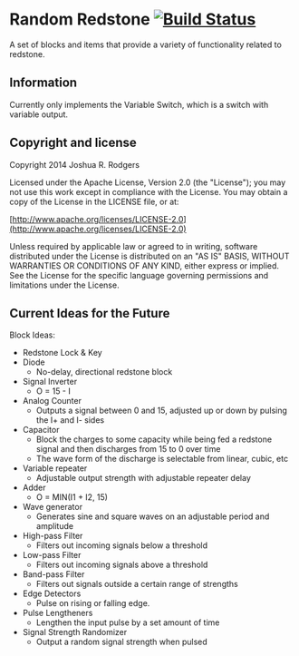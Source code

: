 # Random Redstone [![Build Status](https://drone.io/github.com/Mr-Byte/AnalogRedstone/status.png)](https://drone.io/github.com/Mr-Byte/AnalogRedstone/latest)
A set of blocks and items that provide a variety of functionality related to redstone.

## Information

Currently only implements the Variable Switch, which is a switch with variable output.
## Copyright and license

Copyright 2014 Joshua R. Rodgers

Licensed under the Apache License, Version 2.0 (the "License");
you may not use this work except in compliance with the License.
You may obtain a copy of the License in the LICENSE file, or at:

  [http://www.apache.org/licenses/LICENSE-2.0](http://www.apache.org/licenses/LICENSE-2.0)

Unless required by applicable law or agreed to in writing, software
distributed under the License is distributed on an "AS IS" BASIS,
WITHOUT WARRANTIES OR CONDITIONS OF ANY KIND, either express or implied.
See the License for the specific language governing permissions and
limitations under the License.

## Current Ideas for the Future
Block Ideas:
* Redstone Lock & Key
* Diode
    - No-delay, directional redstone block
* Signal Inverter
    - O = 15 - I
* Analog Counter
    - Outputs a signal between 0 and 15, adjusted up or down by pulsing the I+ and I- sides
* Capacitor
    - Block the charges to some capacity while being fed a redstone signal and then discharges from 15 to 0 over time
    - The wave form of the discharge is selectable from linear, cubic, etc
* Variable repeater
    - Adjustable output strength with adjustable repeater delay
* Adder
    - O = MIN(I1 + I2, 15)
* Wave generator
    - Generates sine and square waves on an adjustable period and amplitude
* High-pass Filter
    - Filters out incoming signals below a threshold
* Low-pass Filter
    - Filters out incoming signals above a threshold
* Band-pass Filter
    - Filters out signals outside a certain range of strengths
* Edge Detectors
    - Pulse on rising or falling edge.
* Pulse Lengtheners
    - Lengthen the input pulse by a set amount of time
* Signal Strength Randomizer
    - Output a random signal strength when pulsed
